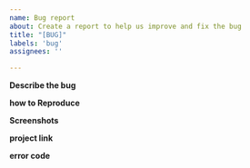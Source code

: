 ```yaml
---
name: Bug report
about: Create a report to help us improve and fix the bug
title: "[BUG]"
labels: 'bug'
assignees: ''

---
```


**Describe the bug**


**how to Reproduce**


**Screenshots**


**project link**


**error code**
